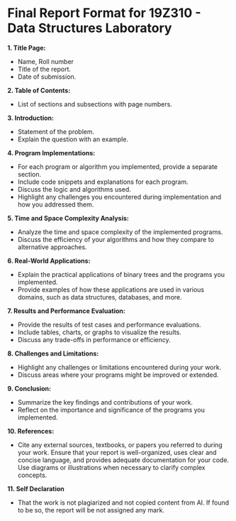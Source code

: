 # Final Report Format for 19Z310 - Data Structures Laboratory

**1. Title Page:**
- Name, Roll number
- Title of the report.
- Date of submission.

**2. Table of Contents:**
- List of sections and subsections with page numbers.

**3. Introduction:**
- Statement of the problem.
- Explain the question with an example.

**4. Program Implementations:**
- For each program or algorithm you implemented, provide a separate section.
- Include code snippets and explanations for each program.
- Discuss the logic and algorithms used.
- Highlight any challenges you encountered during implementation and how you addressed
them.

**5. Time and Space Complexity Analysis:**
- Analyze the time and space complexity of the implemented programs.
- Discuss the efficiency of your algorithms and how they compare to alternative
approaches.

**6. Real-World Applications:**
- Explain the practical applications of binary trees and the programs you implemented.
- Provide examples of how these applications are used in various domains, such as data
structures, databases, and more.

**7. Results and Performance Evaluation:**
- Provide the results of test cases and performance evaluations.
- Include tables, charts, or graphs to visualize the results.
- Discuss any trade-offs in performance or efficiency.

**8. Challenges and Limitations:**
- Highlight any challenges or limitations encountered during your work.
- Discuss areas where your programs might be improved or extended.

**9. Conclusion:**
- Summarize the key findings and contributions of your work.
- Reflect on the importance and significance of the programs you implemented.

**10. References:**
- Cite any external sources, textbooks, or papers you referred to during your work.
Ensure that your report is well-organized, uses clear and concise language, and provides
adequate documentation for your code. Use diagrams or illustrations when necessary to
clarify complex concepts.

**11. Self Declaration**
- That the work is not plagiarized and not copied content from AI. If found to be so, the
report will be not assigned any mark.
